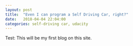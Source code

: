 ```yaml
---
layout: post
title:  "Even I can program a Self Driving Car, right?"
date:   2018-04-04 22:04:00
categories: self-driving car, udacity
---
```

Test: This will be my first blog on this site.
